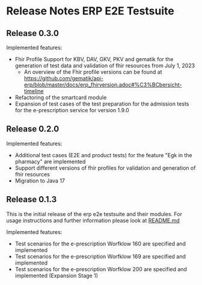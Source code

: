 # Release Notes ERP E2E Testsuite

## Release 0.3.0

Implemented features:

- Fhir Profile Support for KBV, DAV, GKV, PKV and gematik for the generation of test data and
  validation of fhir resources from July 1, 2023
  - An overview of the Fhir profile versions can be found
    at https://github.com/gematik/api-erp/blob/master/docs/erp_fhirversion.adoc#%C3%BCbersicht-timeline
- Refactoring of the smartcard module
- Expansion of test cases of the test preparation for the admission tests for the e-prescription
  service
  for version 1.9.0

## Release 0.2.0

Implemented features:

- Additional test cases (E2E and product tests) for the feature "Egk in the pharmacy" are
  implemented
- Support different versions of fhir profiles for validation and generation of fhir resources
- Migration to Java 17

## Release 0.1.3

This is the initial release of the erp e2e testsuite and their modules.
For usage instructions and further information please look at [README.md](README.md)

Implemented features:

- Test scenarios for the e-prescription Worfklow 160 are specified and implemented
- Test scenarios for the e-prescription Worfklow 169 are specified and implemented
- Test scenarios for the e-prescription Worfklow 200 are specified and
  implemented (Expansion Stage 1)
